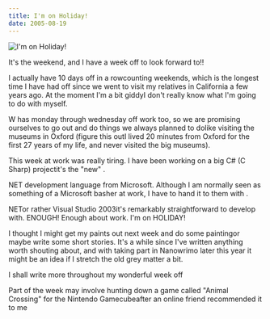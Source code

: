 ```yaml
---
title: I'm on Holiday!
date: 2005-08-19
---
```


![I'm on Holiday!](https://source.unsplash.com/hopX_jpVtRM/1600x900)

It's the weekend, and I have a week off to look forward to!!

I actually have 10 days off in a rowcounting weekends, which is the longest time I have had off since we went to visit my relatives in California a few years ago. At the moment I'm a bit giddyI don't really know what I'm going to do with myself.

W has monday through wednesday off work too, so we are promising ourselves to go out and do things we always planned to dolike visiting the museums in Oxford (figure this outI lived 20 minutes from Oxford for the first 27 years of my life, and never visited the big museums).

This week at work was really tiring. I have been working on a big C# (C Sharp) projectit's the "new" .

NET development language from Microsoft. Although I am normally seen as something of a Microsoft basher at work, I have to hand it to them with .

NETor rather Visual Studio 2003it's remarkably straightforward to develop with. ENOUGH! Enough about work. I'm on HOLIDAY!

I thought I might get my paints out next week and do some paintingor maybe write some short stories. It's a while since I've written anything worth shouting about, and with taking part in Nanowrimo later this year it might be an idea if I stretch the old grey matter a bit.

I shall write more throughout my wonderful week off

Part of the week may involve hunting down a game called "Animal Crossing" for the Nintendo Gamecubeafter an online friend recommended it to me